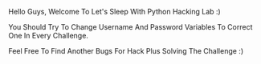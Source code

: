 Hello Guys, Welcome To Let's Sleep With Python Hacking Lab :)

You Should Try To Change Username And Password Variables To Correct One In Every Challenge.

Feel Free To Find Another Bugs For Hack Plus Solving The Challenge :)
